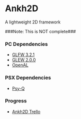 # Ankh2D

A lightweight 2D framework

###Note: This is NOT complete###

### PC Dependencies ###
* [GLFW 3.2.1](http://www.glfw.org/)
* [GLEW 2.0.0](http://glew.sourceforge.net/)
* [OpenAL](https://www.openal.org/downloads/)

### PSX Dependencies ###
* [Psy-Q](http://www.psxdev.net/help/psyq_install.html)

### Progress ###

* [Ankh2D Trello](https://trello.com/b/WxGJc0lU/ankh2d)